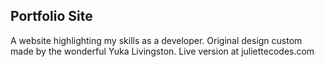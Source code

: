 ## Portfolio Site

A website highlighting my skills as a developer. Original design custom made by the wonderful Yuka Livingston. Live version at juliettecodes.com
